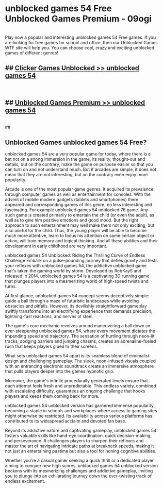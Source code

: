 # unblocked games 54 Free Unblocked Games Premium - 09ogi <br>
<br>
Play now a popular and interesting unblocked games 54 Free games. If you are looking for free games for school and office, then our Unblocked Games WTF site will help you. You can choose cool, crazy and exciting unblocked games of different genres!


## ##  [Clicker Games Unblocked >> unblocked games 54](http://freeplayer.one?title=unblocked_games_54&ref=M1)
  <br>

##  ## [Unblocked Games Premium >> unblocked games 54](http://freeplayer.one?title=unblocked_games_54&ref=M1)
  <br>
  ##



## Unblocked Games unblocked games 54 Free?

unblocked games 54 are a very popular game for today, where there is a bet not on a strong immersion in the game, its reality, thought-out and details, but on the contrary, make the game on purpose easier so that you can turn on and not understand much. But if arcades are simple, it does not mean that they are not interesting, but on the contrary even enjoy more popularity.

Arcade is one of the most popular game genres. It acquired its prevalence through computer games as well as entertainment for consoles. With the advent of mobile modern gadgets (tablets and smartphones) there appeared and corresponding games of this genre, no less interesting and fascinating. For example unblocked games 54 unblocked 76 game. Any such game is created primarily to entertain the child (or even the adult), as well as to give him positive emotions and good mood. But the right approach to such entertainment may well make them not only exciting, but also useful for the child. Thus, the young player will be able to become much more attentive, learn to focus his attention on some certain object or action, will train memory and logical thinking. And all these abilities and their development in early childhood are very important.

unblocked games 54 Unblocked: Riding the Thrilling Curve of Endless Challenge
Embark on a pulse-pounding journey that defies gravity and tests your reflexes with unblocked games 54, the addictive unblocked game that's taken the gaming world by storm. Developed by RobKayS and released in 2014, unblocked games 54 is a captivating 3D running game that plunges players into a mesmerizing world of high-speed twists and turns.

At first glance, unblocked games 54 concept seems deceptively simple: guide a ball through a maze of futuristic landscapes while avoiding obstacles and pitfalls. However, its devilishly straightforward gameplay swiftly transforms into an electrifying experience that demands precision, lightning-fast reactions, and nerves of steel.

The game's core mechanic revolves around maneuvering a ball down an ever-steepening unblocked games 54, where every movement dictates the impending speed and trajectory. The sensation of hurtling through neon-lit tracks, dodging barriers and jumping chasms, creates an adrenaline-fueled rush that keeps players glued to their screens.

What sets unblocked games 54 apart is its seamless blend of minimalist design and challenging gameplay. The sleek, neon-infused visuals coupled with an entrancing electronic soundtrack create an immersive atmosphere that pulls players deeper into the games hypnotic grip.

Moreover, the game's infinite procedurally generated levels ensure that each attempt feels fresh and unpredictable. This endless variety, combined with escalating difficulty, guarantees an ongoing challenge that hooks players and keeps them coming back for more.

unblocked games 54 unblocked version has garnered immense popularity, becoming a staple in schools and workplaces where access to gaming sites might otherwise be restricted. Its availability across various platforms has contributed to its widespread acclaim and devoted fan base.

Beyond its addictive nature and captivating gameplay, unblocked games 54 fosters valuable skills like hand-eye coordination, quick decision-making, and perseverance. It challenges players to sharpen their reflexes and master the art of navigating intricate paths at breakneck speeds, making it not just an entertaining pastime but also a tool for honing cognitive abilities.

Whether you're a casual gamer seeking a quick thrill or a dedicated player aiming to conquer new high scores, unblocked games 54 unblocked version beckons with its mesmerizing challenges and addictive gameplay, inviting you to plunge into an exhilarating journey down the ever-twisting track of endless excitement.